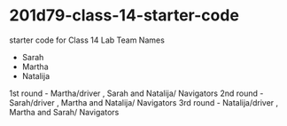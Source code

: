 # 201d79-class-14-starter-code
starter code for Class 14 Lab
Team Names
- Sarah
- Martha
- Natalija

1st round - Martha/driver  , Sarah and Natalija/ Navigators
2nd round - Sarah/driver  , Martha and Natalija/ Navigators
3rd round - Natalija/driver , Martha and Sarah/ Navigators
